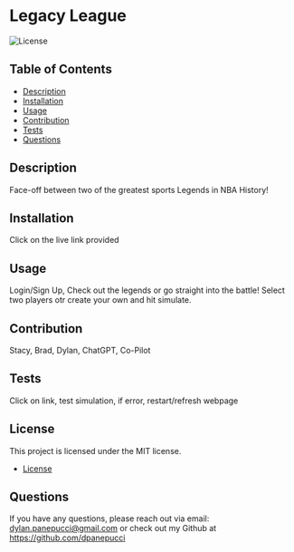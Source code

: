 
# Legacy League

![License](https://img.shields.io/badge/license-MIT-blue.svg)

## Table of Contents
- [Description](#description)
- [Installation](#installation)
- [Usage](#usage)
- [Contribution](#contribution)
- [Tests](#tests)
- [Questions](#questions)

## Description
Face-off between two of the greatest sports Legends in NBA History!

## Installation
Click on the live link provided

## Usage
Login/Sign Up, Check out the legends or go straight into the battle! Select two players otr create your own and hit simulate.

## Contribution
Stacy, Brad, Dylan, ChatGPT, Co-Pilot

## Tests
Click on link, test simulation, if error, restart/refresh webpage

## License
This project is licensed under the MIT license. 
* [License](https://opensource.org/licenses/MIT)

## Questions
If you have any questions, please reach out via email: dylan.panepucci@gmail.com or check out my Github at https://github.com/dpanepucci